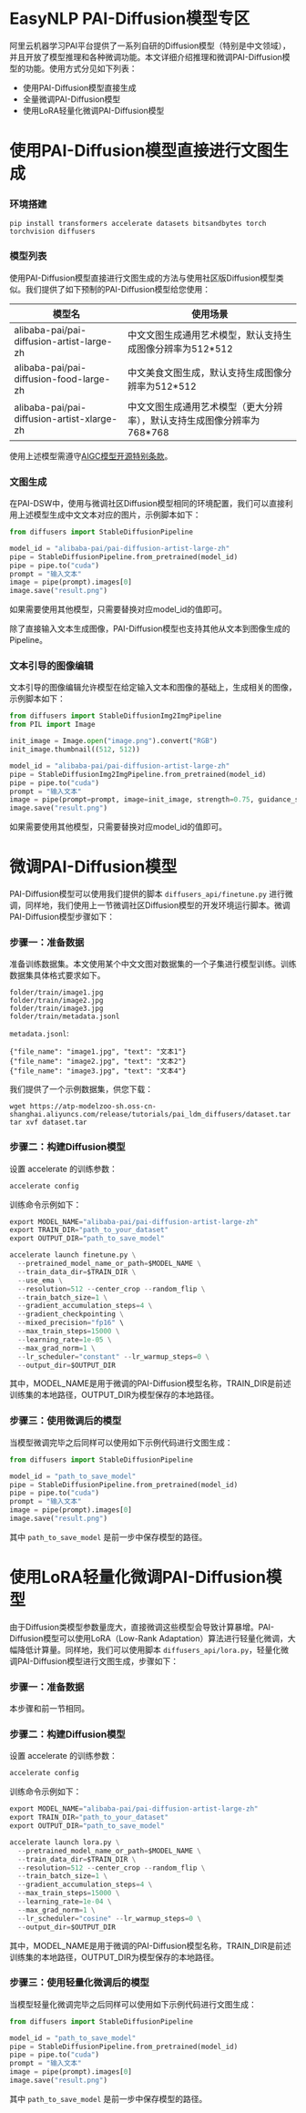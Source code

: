 # EasyNLP PAI-Diffusion模型专区

阿里云机器学习PAI平台提供了一系列自研的Diffusion模型（特别是中文领域），并且开放了模型推理和各种微调功能。本文详细介绍推理和微调PAI-Diffusion模型的功能。使用方式分见如下列表：

- 使用PAI-Diffusion模型直接生成
- 全量微调PAI-Diffusion模型
- 使用LoRA轻量化微调PAI-Diffusion模型

# 使用PAI-Diffusion模型直接进行文图生成

### 环境搭建

```
pip install transformers accelerate datasets bitsandbytes torch torchvision diffusers
```

### 模型列表

使用PAI-Diffusion模型直接进行文图生成的方法与使用社区版Diffusion模型类似。我们提供了如下预制的PAI-Diffusion模型给您使用：

| 模型名                                      | 使用场景                                                     |
| ------------------------------------------- | ------------------------------------------------------------ |
| alibaba-pai/pai-diffusion-artist-large-zh  | 中文文图生成通用艺术模型，默认支持生成图像分辨率为512*512 |
| alibaba-pai/pai-diffusion-food-large-zh     | 中文美食文图生成，默认支持生成图像分辨率为512*512            |
| alibaba-pai/pai-diffusion-artist-xlarge-zh | 中文文图生成通用艺术模型（更大分辨率），默认支持生成图像分辨率为768*768 |

使用上述模型需遵守[AIGC模型开源特别条款](https://terms.alicdn.com/legal-agreement/terms/common_platform_service/20230505180457947/20230505180457947.html)。

### 文图生成

在PAI-DSW中，使用与微调社区Diffusion模型相同的环境配置，我们可以直接利用上述模型生成中文文本对应的图片，示例脚本如下：

```python
from diffusers import StableDiffusionPipeline

model_id = "alibaba-pai/pai-diffusion-artist-large-zh"
pipe = StableDiffusionPipeline.from_pretrained(model_id)
pipe = pipe.to("cuda")
prompt = "输入文本"
image = pipe(prompt).images[0]  
image.save("result.png")
```

如果需要使用其他模型，只需要替换对应model_id的值即可。                     

除了直接输入文本生成图像，PAI-Diffusion模型也支持其他从文本到图像生成的Pipeline。

### 文本引导的图像编辑

文本引导的图像编辑允许模型在给定输入文本和图像的基础上，生成相关的图像，示例脚本如下：

```python
from diffusers import StableDiffusionImg2ImgPipeline
from PIL import Image

init_image = Image.open("image.png").convert("RGB")
init_image.thumbnail((512, 512))

model_id = "alibaba-pai/pai-diffusion-artist-large-zh"
pipe = StableDiffusionImg2ImgPipeline.from_pretrained(model_id)
pipe = pipe.to("cuda")
prompt = "输入文本"
image = pipe(prompt=prompt, image=init_image, strength=0.75, guidance_scale=7.5).images[0]
image.save("result.png")
```

如果需要使用其他模型，只需要替换对应model_id的值即可。

# 微调PAI-Diffusion模型

PAI-Diffusion模型可以使用我们提供的脚本 `diffusers_api/finetune.py` 进行微调，同样地，我们使用上一节微调社区Diffusion模型的开发环境运行脚本。微调PAI-Diffusion模型步骤如下：

### 步骤一：准备数据

准备训练数据集。本文使用某个中文文图对数据集的一个子集进行模型训练。训练数据集具体格式要求如下。

```
folder/train/image1.jpg
folder/train/image2.jpg
folder/train/image3.jpg
folder/train/metadata.jsonl
```

`metadata.jsonl`:

```
{"file_name": "image1.jpg", "text": "文本1"}
{"file_name": "image2.jpg", "text": "文本2"}
{"file_name": "image3.jpg", "text": "文本4"}
```

我们提供了一个示例数据集，供您下载：

```
wget https://atp-modelzoo-sh.oss-cn-shanghai.aliyuncs.com/release/tutorials/pai_ldm_diffusers/dataset.tar
tar xvf dataset.tar
```

### 步骤二：构建Diffusion模型

设置 accelerate 的训练参数：

```python
accelerate config
```

训练命令示例如下：

```python
export MODEL_NAME="alibaba-pai/pai-diffusion-artist-large-zh"
export TRAIN_DIR="path_to_your_dataset"
export OUTPUT_DIR="path_to_save_model"

accelerate launch finetune.py \
  --pretrained_model_name_or_path=$MODEL_NAME \
  --train_data_dir=$TRAIN_DIR \
  --use_ema \
  --resolution=512 --center_crop --random_flip \
  --train_batch_size=1 \
  --gradient_accumulation_steps=4 \
  --gradient_checkpointing \
  --mixed_precision="fp16" \
  --max_train_steps=15000 \
  --learning_rate=1e-05 \
  --max_grad_norm=1 \
  --lr_scheduler="constant" --lr_warmup_steps=0 \
  --output_dir=$OUTPUT_DIR
```

其中，MODEL_NAME是用于微调的PAI-Diffusion模型名称，TRAIN_DIR是前述训练集的本地路径，OUTPUT_DIR为模型保存的本地路径。

### 步骤三：使用微调后的模型

当模型微调完毕之后同样可以使用如下示例代码进行文图生成：

```python
from diffusers import StableDiffusionPipeline

model_id = "path_to_save_model"
pipe = StableDiffusionPipeline.from_pretrained(model_id)
pipe = pipe.to("cuda")
prompt = "输入文本"
image = pipe(prompt).images[0]  
image.save("result.png")
```

其中 `path_to_save_model` 是前一步中保存模型的路径。


# 使用LoRA轻量化微调PAI-Diffusion模型

由于Diffusion类模型参数量庞大，直接微调这些模型会导致计算暴增。PAI-Diffusion模型可以使用LoRA（Low-Rank Adaptation）算法进行轻量化微调，大幅降低计算量。同样地，我们可以使用脚本 `diffusers_api/lora.py`，轻量化微调PAI-Diffusion模型进行文图生成，步骤如下：

### 步骤一：准备数据

本步骤和前一节相同。

### 步骤二：构建Diffusion模型

设置 accelerate 的训练参数：

```python
accelerate config
```

训练命令示例如下：

```python
export MODEL_NAME="alibaba-pai/pai-diffusion-artist-large-zh"
export TRAIN_DIR="path_to_your_dataset"
export OUTPUT_DIR="path_to_save_model"

accelerate launch lora.py \
  --pretrained_model_name_or_path=$MODEL_NAME \
  --train_data_dir=$TRAIN_DIR \
  --resolution=512 --center_crop --random_flip \
  --train_batch_size=1 \
  --gradient_accumulation_steps=4 \
  --max_train_steps=15000 \
  --learning_rate=1e-04 \
  --max_grad_norm=1 \
  --lr_scheduler="cosine" --lr_warmup_steps=0 \
  --output_dir=$OUTPUT_DIR
```

其中，MODEL_NAME是用于微调的PAI-Diffusion模型名称，TRAIN_DIR是前述训练集的本地路径，OUTPUT_DIR为模型保存的本地路径。

### 步骤三：使用轻量化微调后的模型

当模型轻量化微调完毕之后同样可以使用如下示例代码进行文图生成：

```python
from diffusers import StableDiffusionPipeline

model_id = "path_to_save_model"
pipe = StableDiffusionPipeline.from_pretrained(model_id)
pipe = pipe.to("cuda")
prompt = "输入文本"
image = pipe(prompt).images[0]  
image.save("result.png")
```

其中 `path_to_save_model` 是前一步中保存模型的路径。
